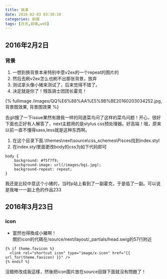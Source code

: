 ```yaml
---
title: 装潢
date: 2016-02-03 03:30:10
categories: 前端
tags: [日志,前端,web]
---
```

## 2016年2月2日
### 背景
1. 一想到换背景本来特别中意v2ex的一个repeat的图片的
2. 然后去刷v2ex怎么也刷不出那张背景，放弃
3. 测试拿头像小猪来测试了，后来觉得不错了。
4. 决定就是你了！残饭骑士团团长霍克！

{% fullimage /images/QQ%E6%88%AA%E5%9B%BE20160203034252.jpg, 背景图效果, 背景图效果  %}

去git搜了一下issue果然有跟我一样的同道菜鸟问了这样的菜鸟问题！开心，很好下面也正好有人解答了，next主题用的是stylus css预处理器。好高端！哦，原来以前一直不懂得sass,less就是这种东西啊。

1. 在这个目录下面.\themes\next\source\css\_schemes\Pisces找到index.styl
2. 在index.styl里面更改body的css为如下代码即可

```
body {
	background: #f5f7f9;
	background-image: url(/images/bgi.jpg);
	background-repeat: repeat;
}
```

我还是比较中意这个小猪的，当时p站上看到了一副霍克，于是临了一副。可以说是我唯一一副上色的作品233
## 2016年3月23日
### icon
* 當然也得換成小豬啊！  
關於icon的代碼在/source/next/layout/_partials/head.swig的57行附近
```
{% if theme.favicon %}
  <link rel="shortcut icon" type="image/x-icon" href="{{ url_for(theme.favicon) }}" />
{% endif %}
```
沒錯修改成我這樣，然後把icon圖片放在source目錄下面就沒有問題了！
